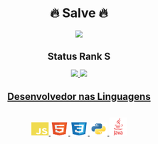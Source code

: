 <div align="center" height="5000" width="5000"><h1 align=”center”>&#128293; Salve &#128293;</h1></div>
<div align="center">
  <img align="center" src="https://i.ytimg.com/vi/LRqqckKj_PY/mqdefault.jpg">
</div>
<h2 align="center">Status Rank S</h2>
<div align="center">
  <a href="https://github.com/IceyPiter">
  <img height="180em" src="https://github-readme-stats.vercel.app/api?username=IceyPiter&show_icons=true&theme=dark&include_all_commits=false&count_private=false"/>
  <img height="180em" src="https://github-readme-stats.vercel.app/api/top-langs/?username=IceyPiter&layout=compact&langs_count=168&theme=dark"/>
</div>
<h2 align="center">Desenvolvedor nas Linguagens</h2>
<div align="center" style="display: inline_block"><br>
  <img align_items="center" position="center" alt="Piter-Js" height="30" width="40" src="https://raw.githubusercontent.com/devicons/devicon/master/icons/javascript/javascript-plain.svg">
  <img align_items="center" alt="Piter-HTML" height="30" width="40" src="https://raw.githubusercontent.com/devicons/devicon/master/icons/html5/html5-original.svg">
  <img align_items="center" alt="Piter-CSS" height="30" width="40" src="https://raw.githubusercontent.com/devicons/devicon/master/icons/css3/css3-original.svg">
  <img align_items="center" alt="Piter-Python" height="30" width="40" src="https://raw.githubusercontent.com/devicons/devicon/master/icons/python/python-original.svg">
  <img align_items="center" alt="Piter-Java" height="40" width="40" src="https://github.com/devicons/devicon/blob/master/icons/java/java-plain-wordmark.svg">
</div>
